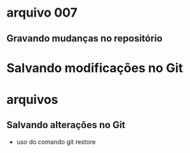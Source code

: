 

#  arquivo 007

## Gravando mudanças no repositório

#  Salvando modificações no Git

# arquivos

## Salvando alterações no Git

* uso do comando git restore